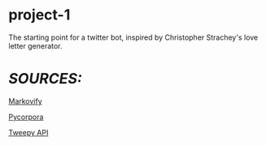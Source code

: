 # project-1
The starting point for a twitter bot, inspired by Christopher Strachey's love letter generator.

# _SOURCES:_ 

[Markovify](https://github.com/jsvine/markovify)

[Pycorpora](https://github.com/aparrish/pycorpora)

[Tweepy API](https://github.com/tweepy/tweepy)

